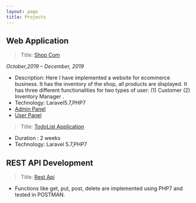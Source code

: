```yaml
---
layout: page
title: Projects
---
```


## Web Application
> Title: [Shop Com](https://msbh11.github.io/Shop-Com/.)

*October,2019 – December, 2019*

* Description: Here I have implemented a website for ecommerce business. It has the inventory of the shop, all products are displayed. It has three different functionalities for two types of user: (1) Customer (2) Inventory Manager . 
* Technology: Laravel5.7,PHP7
* [Admin Panel](https://bit.ly/2YAICWt )
* [User Panel](https://bit.ly/34epnU4 )

> Title: [TodoList Application](https://bit.ly/2lQ0jSG)

* Duration : 2 weeks
* Technology: Laravel 5.7,PHP7

## REST API Development
> Title: [Rest Api](https://github.com/msbh11/Api_programming)

* Functions like get, put, post, delete are implemented using PHP7 and tested
in POSTMAN.

